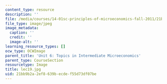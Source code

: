 ```yaml
---
content_type: resource
description: ''
file: /media/courses/14-01sc-principles-of-microeconomics-fall-2011/21bb9b2a2ef8639becdef55d73df07be_lec19.jpg
file_type: image/jpeg
image_metadata:
  caption: ''
  credit: ''
  image-alt: ''
learning_resource_types: []
ocw_type: OCWImage
parent_title: 'Unit 6: Topics in Intermediate Microeconomics'
parent_type: CourseSection
resourcetype: Image
title: lec19.jpg
uid: 21bb9b2a-2ef8-639b-ecde-f55d73df07be
---
```

